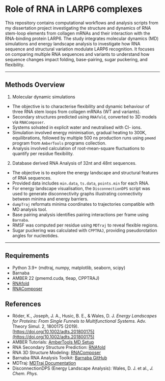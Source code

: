 # Role of RNA in LARP6 complexes
This repository contains computational workflows and analysis scripts from my dissertation project investigating the structure and dynamics of RNA stem-loop elements from collagen mRNAs and their interaction with the RNA-binding protein LARP6. The study integrates molecular dynamics (MD) simulations and energy landscape analysis to investigate how RNA sequence and structural variation modulate LARP6 recognition. It focuses on comparing multiple RNA sequences and variants to understand how sequence changes impact folding, base-pairing, sugar puckering, and flexibility. 

---

## Methods Overview
1. Molecular dynamic simulations
- The objective is to characterise flexibility and dynamic behaviour of three RNA stem loops from collagen mRNAs (WT and variants).
- Secondary structures predicted using `RNAfold`, converted to 3D models via `RNAComposer`.
- Systems solvated in explicit water and neutralised with Cl- ions.
- Simulation involved energy minimisation, gradual heating to 300K, equilibrations, followed by multiple 500 ns production runs using `pmemd` program from `AmberTools` programs collection.
- Analysis involved calculation of root-mean-square fluctuations to quantify per residue flexibility.

2. Database derived RNA Analysis of 32nt and 48nt sequences.
- The objective is to explore the energy landscape and structural features of RNA sequences.
- Provided data includes `min.data`, `ts.data`, `points.min` for each RNA.
- For energy landscape visualisation, the `DisconnectionDPS` script was used to generate disconnectivity graphs illustrating connectivity between minima and energy barriers.
- `dumpTraj` reformats minima coordinates to trajectories compatible with MD analysis tool.
- Base pairing analysis identifies pairing interactions per frame using `Barnaba`.
- RMSF was computed per residue using `MDTraj` to reveal flexible regions.
- Sugar puckering was calculated with `CPPTRAJ`, providing pseudorotation angles for nucleotides.

---

## Requirements

- Python 3.9+ (mdtraj, numpy, matplotlib, seaborn, scipy)
- Barnaba
- AMBER 22 (pmemd.cuda, tleap, CPPTRAJ)
- [RNAfold](http://rna.tbi.univie.ac.at/cgi-bin/RNAWebSuite/RNAfold.cgi)  
- [RNAComposer](https://rnacomposer.cs.put.poznan.pl/)  

## References

- Röder, K., Joseph, J. A., Husic, B. E., & Wales, D. J. *Energy Landscapes for Proteins: From Single Funnels to Multifunctional Systems.* Adv. Theory Simul. 2, 1800175 (2019). [https://doi.org/10.1002/adts.201800175](https://doi.org/10.1002/adts.201800175)  
- AMBER Tutorials: [AmberTools MD Setup](https://ambermd.org/tutorials/)  
- RNA Secondary Structure Prediction: [RNAfold](http://rna.tbi.univie.ac.at/cgi-bin/RNAWebSuite/RNAfold.cgi)  
- RNA 3D Structure Modeling: [RNAComposer](https://rnacomposer.ibch.poznan.pl/)  
- Barnaba RNA Analysis Toolkit: [Barnaba GitHub](https://github.com/srnas/barnaba)  
- MDTraj: [MDTraj Documentation](https://www.mdtraj.org/)  
- DisconnectionDPS (Energy Landscape Analysis): Wales, D. J. et al., *J. Chem. Phys.*

